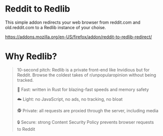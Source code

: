 # Reddit to Redlib
This simple addon redirects your web browser from reddit.com and old.reddit.com to a Redlib instance of your choise. 

https://addons.mozilla.org/en-US/firefox/addon/reddit-to-redlib-redirect/

# Why Redlib?

> 10-second pitch: Redlib is a private front-end like Invidious but for Reddit. Browse the coldest takes of r/unpopularopinion without being tracked.
>
> 
> 🚀 Fast: written in Rust for blazing-fast speeds and memory safety
> 
> ☁️ Light: no JavaScript, no ads, no tracking, no bloat
> 
> 🕵 Private: all requests are proxied through the server, including media
> 
> 🔒 Secure: strong Content Security Policy prevents browser requests to Reddit

